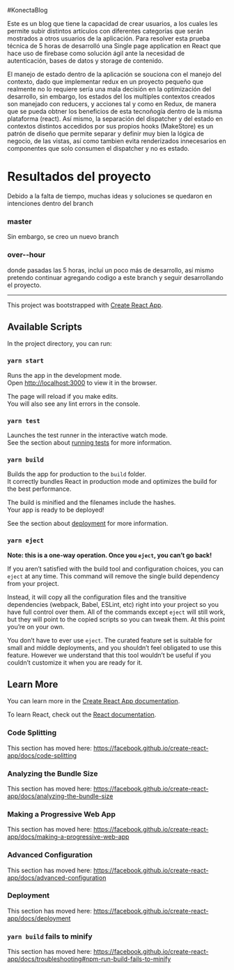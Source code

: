 #KonectaBlog

Este es un blog que tiene la capacidad de crear usuarios, a los cuales les permite subir distintos artículos con diferentes categorías que serán mostrados a otros usuarios de la aplicación. Para resolver esta prueba técnica de 5 horas de desarrolló una Single page application en React que hace uso de firebase como solución ágil ante la necesidad de autenticación, bases de datos y storage de contenido.

El manejo de estado dentro de la aplicación se souciona con el manejo del contexto, dado que implementar redux en un proyecto pequeño que realmente no lo requiere sería una mala decisión en la optimización del desarrollo, sin embargo, los estados del los multiples contextos creados son manejado con reducers, y acciones tal y como en Redux, de manera que se pueda obtner los beneficios de esta tecnoñogía dentro de la misma plataforma (react). Así mismo, la separación del dispatcher y del estado en contextos distintos accedidos por sus propios hooks (MakeStore) es un patrón de diseño que permite separar y definir muy bien la lógica de negocio, de las vistas, así como tambien evita renderizados innecesarios en componentes que solo consumen el dispatcher y no es estado.

# Resultados del proyecto

Debido a la falta de tiempo, muchas ideas y soluciones se quedaron en intenciones dentro del branch 
### master
Sin embargo, se creo un nuevo branch
### over--hour
donde pasadas las 5 horas, incluí un poco más de desarrollo, así mismo pretendo continuar agregando codigo a este branch y seguir desarrollando el proyecto.

_______________________________________________________________________________


This project was bootstrapped with [Create React App](https://github.com/facebook/create-react-app).

## Available Scripts

In the project directory, you can run:

### `yarn start`

Runs the app in the development mode.<br />
Open [http://localhost:3000](http://localhost:3000) to view it in the browser.

The page will reload if you make edits.<br />
You will also see any lint errors in the console.

### `yarn test`

Launches the test runner in the interactive watch mode.<br />
See the section about [running tests](https://facebook.github.io/create-react-app/docs/running-tests) for more information.

### `yarn build`

Builds the app for production to the `build` folder.<br />
It correctly bundles React in production mode and optimizes the build for the best performance.

The build is minified and the filenames include the hashes.<br />
Your app is ready to be deployed!

See the section about [deployment](https://facebook.github.io/create-react-app/docs/deployment) for more information.

### `yarn eject`

**Note: this is a one-way operation. Once you `eject`, you can’t go back!**

If you aren’t satisfied with the build tool and configuration choices, you can `eject` at any time. This command will remove the single build dependency from your project.

Instead, it will copy all the configuration files and the transitive dependencies (webpack, Babel, ESLint, etc) right into your project so you have full control over them. All of the commands except `eject` will still work, but they will point to the copied scripts so you can tweak them. At this point you’re on your own.

You don’t have to ever use `eject`. The curated feature set is suitable for small and middle deployments, and you shouldn’t feel obligated to use this feature. However we understand that this tool wouldn’t be useful if you couldn’t customize it when you are ready for it.

## Learn More

You can learn more in the [Create React App documentation](https://facebook.github.io/create-react-app/docs/getting-started).

To learn React, check out the [React documentation](https://reactjs.org/).

### Code Splitting

This section has moved here: https://facebook.github.io/create-react-app/docs/code-splitting

### Analyzing the Bundle Size

This section has moved here: https://facebook.github.io/create-react-app/docs/analyzing-the-bundle-size

### Making a Progressive Web App

This section has moved here: https://facebook.github.io/create-react-app/docs/making-a-progressive-web-app

### Advanced Configuration

This section has moved here: https://facebook.github.io/create-react-app/docs/advanced-configuration

### Deployment

This section has moved here: https://facebook.github.io/create-react-app/docs/deployment

### `yarn build` fails to minify

This section has moved here: https://facebook.github.io/create-react-app/docs/troubleshooting#npm-run-build-fails-to-minify
